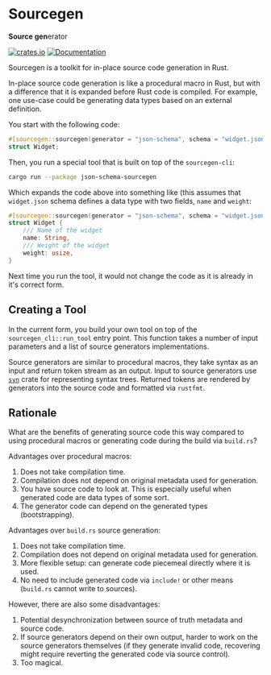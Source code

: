 # Sourcegen

**Source gen**erator

[![crates.io][Crate Logo]][Crate]
[![Documentation][Doc Logo]][Doc]

Sourcegen is a toolkit for in-place source code generation in Rust.

In-place source code generation is like a procedural macro in Rust, but with a difference that it is expanded before
Rust code is compiled. For example, one use-case could be generating data types based on an external definition.

You start with the following code:

```rust
#[sourcegen::sourcegen(generator = "json-schema", schema = "widget.json")]
struct Widget;
```

Then, you run a special tool that is built on top of the `sourcegen-cli`:

```sh
cargo run --package json-schema-sourcegen
``` 

Which expands the code above into something like (this assumes that `widget.json` schema defines a data type with
two fields, `name` and `weight`:

```rust
#[sourcegen::sourcegen(generator = "json-schema", schema = "widget.json")]
struct Widget {
    /// Name of the widget
    name: String,
    /// Weight of the widget
    weight: usize,
}
```

Next time you run the tool, it would not change the code as it is already in it's correct form.

## Creating a Tool

In the current form, you build your own tool on top of the `sourcegen_cli::run_tool` entry point. This function takes
a number of input parameters and a list of source generators implementations.

Source generators are similar to procedural macros, they take syntax as an input and return token stream as an output.
Input to source generators use [`syn`](https://crates.io./syn) crate for representing syntax trees. Returned tokens are
rendered by generators into the source code and formatted via `rustfmt`. 

## Rationale

What are the benefits of generating source code this way compared to using procedural macros or generating code during
the build via `build.rs`?

Advantages over procedural macros:

1. Does not take compilation time.
2. Compilation does not depend on original metadata used for generation.
3. You have source code to look at. This is especially useful when generated code are data types of some sort.
4. The generator code can depend on the generated types (bootstrapping). 

Advantages over `build.rs` source generation:

1. Does not take compilation time.
2. Compilation does not depend on original metadata used for generation.
3. More flexible setup: can generate code piecemeal directly where it is used.
4. No need to include generated code via `include!` or other means (`build.rs` cannot write to sources).

However, there are also some disadvantages:

1. Potential desynchronization between source of truth metadata and source code.
2. If source generators depend on their own output, harder to work on the source generators themselves (if they generate
invalid code, recovering might require reverting the generated code via source control). 
3. Too magical.

<!-- work in progress... -->

[Crate]: https://crates.io/crates/sourcegen-cli
[Crate Logo]: https://img.shields.io/crates/v/sourcegen-cli.svg

[Doc]: https://docs.rs/sourcegen
[Doc Logo]: https://docs.rs/sourcegen/badge.svg
